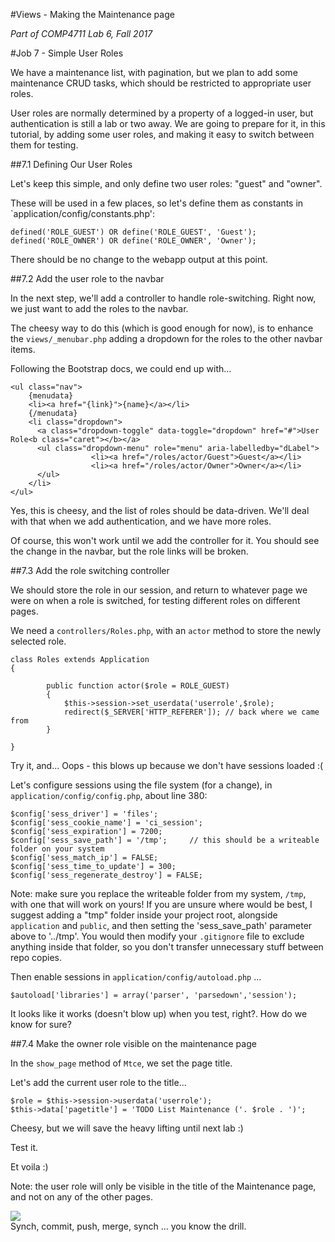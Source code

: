 #Views - Making the Maintenance page

_Part of COMP4711 Lab 6, Fall 2017_

#Job 7 - Simple User Roles

We have a maintenance list, with pagination, but we plan to add
some maintenance CRUD tasks, which should be restricted to
appropriate user roles.

User roles are normally determined by a property of a logged-in user,
but authentication is still a lab or two away.
We are going to prepare for it, in this tutorial, by
adding some user roles, and making it easy to switch
between them for testing.

##7.1 Defining Our User Roles

Let's keep this simple, and only define two user roles: "guest" and "owner".

These will be used in a few places, so let's define them as constants
in `application/config/constants.php':

    defined('ROLE_GUEST') OR define('ROLE_GUEST', 'Guest');
    defined('ROLE_OWNER') OR define('ROLE_OWNER', 'Owner');

There should be no change to the webapp output at this point.

##7.2 Add the user role to the navbar

In the next step, we'll add a controller to handle role-switching.
Right now, we just want to add the roles to the navbar.

The cheesy way to do this (which is good enough for now), is to
enhance the `views/_menubar.php` adding a dropdown for the roles
to the other navbar items.

Following the Bootstrap docs, we could end up with...

    <ul class="nav">
        {menudata}
        <li><a href="{link}">{name}</a></li>
        {/menudata}
        <li class="dropdown">
          <a class="dropdown-toggle" data-toggle="dropdown" href="#">User Role<b class="caret"></b></a>
          <ul class="dropdown-menu" role="menu" aria-labelledby="dLabel">
                      <li><a href="/roles/actor/Guest">Guest</a></li>
                      <li><a href="/roles/actor/Owner">Owner</a></li>
          </ul>
        </li>	
    </ul>


Yes, this is cheesy, and the list of roles should be data-driven.
We'll deal with that when we add authentication, and we have more roles.

Of course, this won't work until we add the controller for it.
You should see the change in the navbar, but the role links will be broken.

##7.3 Add the role switching controller

We should store the role in our session, and return to whatever page we were
on when a role is switched, for testing different roles on different pages.

We need a `controllers/Roles.php`, with an `actor` method to store the newly
selected role.

    class Roles extends Application
    {

            public function actor($role = ROLE_GUEST)
            {
                $this->session->set_userdata('userrole',$role);
                redirect($_SERVER['HTTP_REFERER']); // back where we came from
            }

    }

Try it, and... 
Oops - this blows up because we don't have sessions loaded :(

Let's configure sessions using the file system (for a change),
in `application/config/config.php`, about line 380:

    $config['sess_driver'] = 'files';
    $config['sess_cookie_name'] = 'ci_session';
    $config['sess_expiration'] = 7200;
    $config['sess_save_path'] = '/tmp';     // this should be a writeable folder on your system
    $config['sess_match_ip'] = FALSE;
    $config['sess_time_to_update'] = 300;
    $config['sess_regenerate_destroy'] = FALSE;

Note: make sure you replace the writeable folder from my system, `/tmp`,
with one that will work on yours! If you are unsure where would be best,
I suggest adding a "tmp" folder inside your project root, alongside `application` and `public`,
and then setting the
'sess_save_path' parameter above to '../tmp'. You would then modify your `.gitignore`
file to exclude anything inside that folder, so you don't transfer unnecessary
stuff between repo copies.

Then enable sessions in `application/config/autoload.php` ...

    $autoload['libraries'] = array('parser', 'parsedown','session');

It looks like it works (doesn't blow up) when you test, right?. How do we know for sure?

##7.4 Make the owner role visible on the maintenance page

In the `show_page` method of `Mtce`, we set the page title.

Let's add the current user role to the title...

    $role = $this->session->userdata('userrole');
    $this->data['pagetitle'] = 'TODO List Maintenance ('. $role . ')';


Cheesy, but we will save the heavy lifting until next lab :)

Test it.

Et voila :)

Note: the user role will only be visible in the title of the Maintenance page, 
and not on any of the other pages.

<img class="scale" src="/pix/tutorials/todo/63.png"/>

<div class="alert alert-info">
Synch, commit, push, merge, synch ... you know the drill.
</div>
